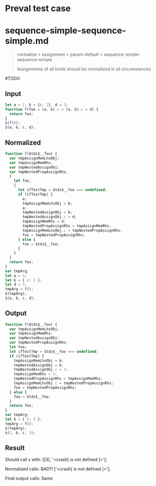 # Preval test case

# sequence-simple-sequence-simple.md

> normalize > assignment > param-default > sequence-simple-sequence-simple
>
> Assignments of all kinds should be normalized in all circumstances

#TODO

## Input

`````js filename=intro
let a = 1, b = {c: 2}, d = 3;
function f(foo = (a, b).c = (a, b).c = d) {
  return foo;
}
$(f());
$(a, b, c, d);
`````

## Normalized

`````js filename=intro
function f($tdz$__foo) {
  var tmpAssignMemLhsObj;
  var tmpAssignMemRhs;
  var tmpNestedAssignObj;
  var tmpNestedPropAssignRhs;
  {
    let foo;
    {
      let ifTestTmp = $tdz$__foo === undefined;
      if (ifTestTmp) {
        a;
        tmpAssignMemLhsObj = b;
        a;
        tmpNestedAssignObj = b;
        tmpNestedAssignObj.c = d;
        tmpAssignMemRhs = d;
        tmpNestedPropAssignRhs = tmpAssignMemRhs;
        tmpAssignMemLhsObj.c = tmpNestedPropAssignRhs;
        foo = tmpNestedPropAssignRhs;
      } else {
        foo = $tdz$__foo;
      }
    }
  }
  return foo;
}
var tmpArg;
let a = 1;
let b = { c: 2 };
let d = 3;
tmpArg = f();
$(tmpArg);
$(a, b, c, d);
`````

## Output

`````js filename=intro
function f($tdz$__foo) {
  var tmpAssignMemLhsObj;
  var tmpAssignMemRhs;
  var tmpNestedAssignObj;
  var tmpNestedPropAssignRhs;
  let foo;
  let ifTestTmp = $tdz$__foo === undefined;
  if (ifTestTmp) {
    tmpAssignMemLhsObj = b;
    tmpNestedAssignObj = b;
    tmpNestedAssignObj.c = 3;
    tmpAssignMemRhs = 3;
    tmpNestedPropAssignRhs = tmpAssignMemRhs;
    tmpAssignMemLhsObj.c = tmpNestedPropAssignRhs;
    foo = tmpNestedPropAssignRhs;
  } else {
    foo = $tdz$__foo;
  }
  return foo;
}
var tmpArg;
let b = { c: 2 };
tmpArg = f();
$(tmpArg);
$(1, b, c, 3);
`````

## Result

Should call `$` with:
[[3], '<crash[ <ref> is not defined ]>'];

Normalized calls: BAD?!
['<crash[ <ref> is not defined ]>'];

Final output calls: Same
